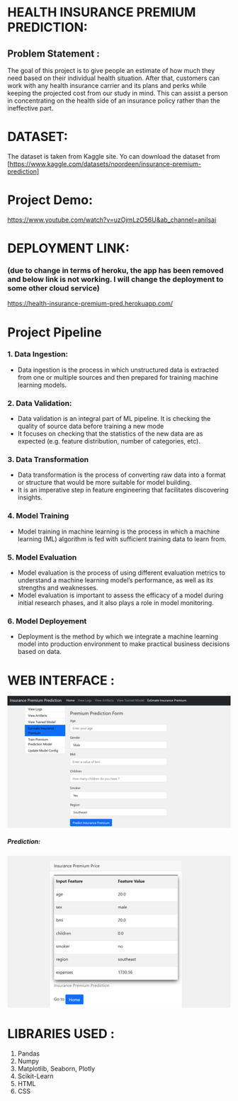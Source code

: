 # HEALTH INSURANCE PREMIUM PREDICTION: 
## Problem Statement :

The goal of this project is to give people an estimate of how much they need based on their individual health situation. After that, customers can work with any health insurance carrier and its plans and perks while keeping the projected cost from our study in mind. This can assist a person in concentrating on the health side of an insurance policy rather than the ineffective part.

# DATASET:
The dataset is taken from Kaggle site. Yo can download the dataset from [https://www.kaggle.com/datasets/noordeen/insurance-premium-prediction]

# Project Demo:
https://www.youtube.com/watch?v=uzOjmLzO56U&ab_channel=anilsai

# DEPLOYMENT LINK: 
### (due to change in terms of heroku, the app has been removed and below link is not working. I will change the deployment to some other cloud service)
https://health-insurance-premium-pred.herokuapp.com/

# Project Pipeline

### 1. Data Ingestion: 
* Data ingestion is the process in which unstructured data is extracted from one or multiple sources and then prepared for training machine learning models.

### 2. Data Validation:
* Data validation is an integral part of ML pipeline. It is checking the quality of source data before training a new mode
* It focuses on checking that the statistics of the new data are as expected (e.g. feature distribution, number of categories, etc). 

### 3. Data Transformation 
* Data transformation is the process of converting raw data into a format or structure that would be more suitable for model building.
* It is an imperative step in feature engineering that facilitates discovering insights.

### 4. Model Training
* Model training in machine learning is the process in which a machine learning (ML) algorithm is fed with sufficient training data to learn from.

### 5. Model Evaluation
* Model evaluation is the process of using different evaluation metrics to understand a machine learning model’s performance, as well as its strengths and weaknesses.
* Model evaluation is important to assess the efficacy of a model during initial research phases, and it also plays a role in model monitoring.

### 6. Model Deployement
* Deployment is the method by which we integrate a machine learning model into production environment to make practical business decisions based on data. 


# WEB INTERFACE :
![alt tag](https://github.com/anilans029/insurance_premium_prediction/blob/main/images/web_interface.png)
##### Prediction:
![alt tag](https://github.com/anilans029/insurance_premium_prediction/blob/main/images/web_interface2.png)
# LIBRARIES USED :
1) Pandas
2) Numpy
3) Matplotlib, Seaborn, Plotly
4) Scikit-Learn
5) HTML
6) CSS
